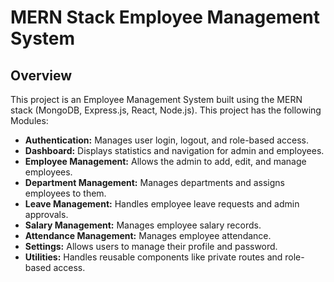 # MERN Stack Employee Management System

## Overview

This project is an Employee Management System built using the MERN stack (MongoDB, Express.js, React, Node.js). This project has the following Modules:

- **Authentication:** Manages user login, logout, and role-based access.
- **Dashboard:** Displays statistics and navigation for admin and employees.
- **Employee Management:** Allows the admin to add, edit, and manage employees.
- **Department Management:** Manages departments and assigns employees to them.
- **Leave Management:** Handles employee leave requests and admin approvals.
- **Salary Management:** Manages employee salary records.
- **Attendance Management:** Manages employee attendance.
- **Settings:** Allows users to manage their profile and password.
- **Utilities:** Handles reusable components like private routes and role-based access.

<!--
## Demo

[Demo](https://youtu.be/P_L-06VRcBI)

## How to Clone and Run Project

(https://youtu.be/pEccfGmgrVY)

## Installation

To run this project locally, follow these steps:

1. **Extract the Zip file:**

   ```bash
   cd [projec folder]
   ```

2. **Install dependencies for both frontend and backend:**

   ```bash
   # Install backend dependencies
   cd backend
   npm install

   # Install frontend dependencies
   cd frontend
   npm install
   ```

3. **Set up environment variables:**
   Create a `.env` file in the `backend` directory and add the following:

   ```env
   PORT=[Your Port]
   MONGODB_URL=[Connection URL]
   JWT_SECRET=[Your Secret Key]
   ```

4. **Run the application:**

   ```bash
   # Start the backend server
   npm start

   # Start the frontend server
   npm run dev
   ```

---

Feel free to customize this template to better fit your project. Let me know if you need any more help! -->
